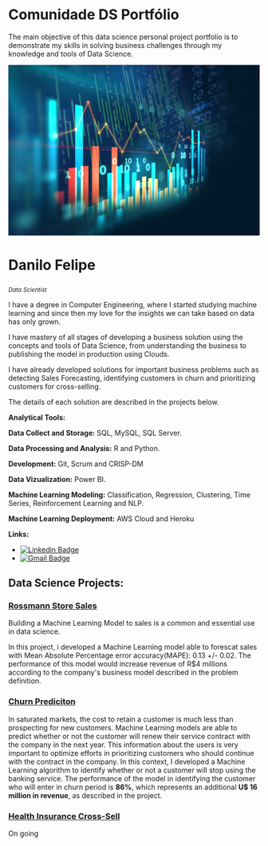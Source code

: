 # Comunidade DS Portfólio

The main objective of this data science personal project portfolio is to demonstrate my skills in solving business challenges through my knowledge and tools of Data Science.

<p align='center'>
    <img src='image.jpg'<
</p>

# Danilo Felipe
<sub>*Data Scientist*</sub>

I have a degree in Computer Engineering, where I started studying machine learning and since then my love for the insights we can take based on data has only grown.

I have mastery of all stages of developing a business solution using the concepts and tools of Data Science, from understanding the business to publishing the model in production using Clouds.

I have already developed solutions for important business problems such as detecting Sales Forecasting, identifying customers in churn and prioritizing customers for cross-selling.

The details of each solution are described in the projects below.


**Analytical Tools:** 

**Data Collect and Storage:** SQL, MySQL, SQL Server.

**Data Processing and Analysis:** R and Python.

**Development:** Git, Scrum and CRISP-DM

**Data Vizualization:**  Power BI.

**Machine Learning Modeling:** Classification, Regression, Clustering, Time Series, Reinforcement Learning and NLP. 

**Machine Learning Deployment:** AWS Cloud and Heroku  

**Links:**
* [![Linkedin Badge](https://img.shields.io/badge/-LinkedIn-blue?style=flat&logo=LinkedIn&logoColor=white)](https://www.linkedin.com/in/danilo-neto/)
* [![Gmail Badge](https://img.shields.io/badge/-Gmail-c14438?style=flat-square&logo=Gmail&logoColor=white&link=mailto:danilofelipeneto@gmail.com)](mailto:danilofelipeneto@gmail.com)


## Data Science Projects:

### [Rossmann Store Sales]( https://github.com/danilofneto/Rossmann-Store-Sales )

Building a Machine Learning Model to sales is a common and essential use in data science.

In this project, i developed a Machine Learning model able to forescat sales with Mean Absolute Percentage error accuracy(MAPE): 0.13 +/- 0.02. The performance of this model would increase revenue of R$4 millions according to the company's business model described in the problem definition.


### [Churn Prediciton]( https://github.com/danilofneto/Churn_Predict ) 

In saturated markets, the cost to retain a customer is much less than prospecting for new customers. Machine Learning models are able to predict whether or not the customer will renew their service contract with the company in the next year. This information about the users is very important to optimize efforts in prioritizing customers who should continue with the contract in the company.
In this context, I developed a Machine Learning algorithm to identify whether or not a customer will stop using the banking service. The performance of the model in identifying the customer who will enter in churn period is **86%**, which represents an additional **U$ 16 million in revenue**, as described in the project.

### [Health Insurance Cross-Sell](  ) 
On going
